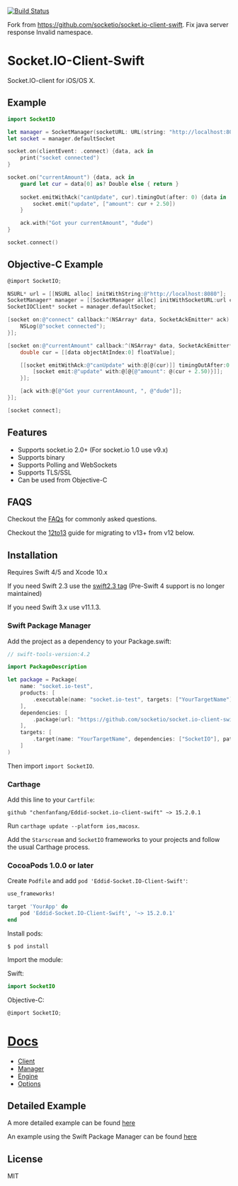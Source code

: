 [![Build Status](https://travis-ci.org/socketio/socket.io-client-swift.svg?branch=master)](https://travis-ci.org/socketio/socket.io-client-swift)

Fork from https://github.com/socketio/socket.io-client-swift.
Fix java server response Invalid namespace.

# Socket.IO-Client-Swift
Socket.IO-client for iOS/OS X.

## Example
```swift
import SocketIO

let manager = SocketManager(socketURL: URL(string: "http://localhost:8080")!, config: [.log(true), .compress])
let socket = manager.defaultSocket

socket.on(clientEvent: .connect) {data, ack in
    print("socket connected")
}

socket.on("currentAmount") {data, ack in
    guard let cur = data[0] as? Double else { return }
    
    socket.emitWithAck("canUpdate", cur).timingOut(after: 0) {data in
        socket.emit("update", ["amount": cur + 2.50])
    }

    ack.with("Got your currentAmount", "dude")
}

socket.connect()
```

## Objective-C Example
```objective-c
@import SocketIO;

NSURL* url = [[NSURL alloc] initWithString:@"http://localhost:8080"];
SocketManager* manager = [[SocketManager alloc] initWithSocketURL:url config:@{@"log": @YES, @"compress": @YES}];
SocketIOClient* socket = manager.defaultSocket;

[socket on:@"connect" callback:^(NSArray* data, SocketAckEmitter* ack) {
    NSLog(@"socket connected");
}];

[socket on:@"currentAmount" callback:^(NSArray* data, SocketAckEmitter* ack) {
    double cur = [[data objectAtIndex:0] floatValue];

    [[socket emitWithAck:@"canUpdate" with:@[@(cur)]] timingOutAfter:0 callback:^(NSArray* data) {
        [socket emit:@"update" with:@[@{@"amount": @(cur + 2.50)}]];
    }];

    [ack with:@[@"Got your currentAmount, ", @"dude"]];
}];

[socket connect];

```

## Features
- Supports socket.io 2.0+ (For socket.io 1.0 use v9.x)
- Supports binary
- Supports Polling and WebSockets
- Supports TLS/SSL
- Can be used from Objective-C

## FAQS
Checkout the [FAQs](https://nuclearace.github.io/Socket.IO-Client-Swift/faq.html) for commonly asked questions.

Checkout the [12to13](https://nuclearace.github.io/Socket.IO-Client-Swift/12to13.html) guide for migrating to v13+ from v12 below.


## Installation
Requires Swift 4/5 and Xcode 10.x

If you need Swift 2.3 use the [swift2.3 tag](https://github.com/socketio/socket.io-client-swift/releases/tag/swift2.3) (Pre-Swift 4 support is no longer maintained)

If you need Swift 3.x use v11.1.3.

### Swift Package Manager
Add the project as a dependency to your Package.swift:
```swift
// swift-tools-version:4.2

import PackageDescription

let package = Package(
    name: "socket.io-test",
    products: [
        .executable(name: "socket.io-test", targets: ["YourTargetName"])
    ],
    dependencies: [
        .package(url: "https://github.com/socketio/socket.io-client-swift", .upToNextMinor(from: "15.0.0"))
    ],
    targets: [
        .target(name: "YourTargetName", dependencies: ["SocketIO"], path: "./Path/To/Your/Sources")
    ]
)
```

Then import `import SocketIO`.

### Carthage
Add this line to your `Cartfile`:
```
github "chenfanfang/Eddid-socket.io-client-swift" ~> 15.2.0.1
```

Run `carthage update --platform ios,macosx`.

Add the `Starscream` and `SocketIO` frameworks to your projects and follow the usual Carthage process.

### CocoaPods 1.0.0 or later
Create `Podfile` and add `pod 'Eddid-Socket.IO-Client-Swift'`:

```ruby
use_frameworks!

target 'YourApp' do
    pod 'Eddid-Socket.IO-Client-Swift', '~> 15.2.0.1'
end
```

Install pods:

```
$ pod install
```

Import the module:

Swift:
```swift
import SocketIO
```

Objective-C:

```Objective-C
@import SocketIO;
```


# [Docs](https://nuclearace.github.io/Socket.IO-Client-Swift/index.html)

- [Client](https://nuclearace.github.io/Socket.IO-Client-Swift/Classes/SocketIOClient.html)
- [Manager](https://nuclearace.github.io/Socket.IO-Client-Swift/Classes/SocketManager.html)
- [Engine](https://nuclearace.github.io/Socket.IO-Client-Swift/Classes/SocketEngine.html)
- [Options](https://nuclearace.github.io/Socket.IO-Client-Swift/Enums/SocketIOClientOption.html)

## Detailed Example
A more detailed example can be found [here](https://github.com/nuclearace/socket.io-client-swift-example)

An example using the Swift Package Manager can be found [here](https://github.com/nuclearace/socket.io-client-swift-spm-example)

## License
MIT
